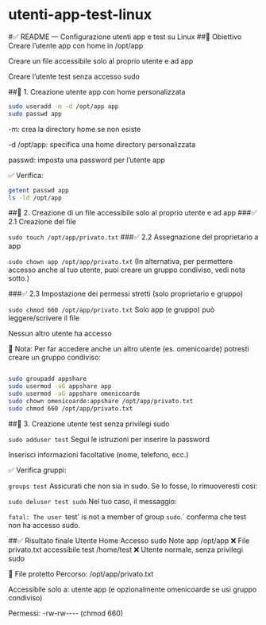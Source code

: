 # utenti-app-test-linux

#✅ README — Configurazione utenti app e test su Linux
##🎯 Obiettivo
Creare l’utente app con home in /opt/app

Creare un file accessibile solo al proprio utente e ad app

Creare l’utente test senza accesso sudo

##📌 1. Creazione utente app con home personalizzata
```bash
sudo useradd -m -d /opt/app app
sudo passwd app
```
-m: crea la directory home se non esiste

-d /opt/app: specifica una home directory personalizzata

passwd: imposta una password per l’utente app

✅ Verifica:

```bash
getent passwd app
ls -ld /opt/app
```
##📌 2. Creazione di un file accessibile solo al proprio utente e ad app
###✅ 2.1 Creazione del file

`sudo touch /opt/app/privato.txt`
###✅ 2.2 Assegnazione del proprietario a app

`sudo chown app /opt/app/privato.txt`
(In alternativa, per permettere accesso anche al tuo utente, puoi creare un gruppo condiviso, vedi nota sotto.)

###✅ 2.3 Impostazione dei permessi stretti (solo proprietario e gruppo)

`sudo chmod 660 /opt/app/privato.txt`
Solo app (e gruppo) può leggere/scrivere il file

Nessun altro utente ha accesso

📎 Nota: Per far accedere anche un altro utente (es. omenicoarde) potresti creare un gruppo condiviso:

```bash

sudo groupadd appshare
sudo usermod -aG appshare app
sudo usermod -aG appshare omenicoarde
sudo chown omenicoarde:appshare /opt/app/privato.txt
sudo chmod 660 /opt/app/privato.txt
```
##📌 3. Creazione utente test senza privilegi sudo

`sudo adduser test`
Segui le istruzioni per inserire la password

Inserisci informazioni facoltative (nome, telefono, ecc.)

✅ Verifica gruppi:

`groups test`
Assicurati che non sia in sudo. Se lo fosse, lo rimuoveresti così:


`sudo deluser test sudo`
Nel tuo caso, il messaggio:


`fatal: The user `test' is not a member of group `sudo`.`
conferma che test non ha accesso sudo.

##✅ Risultato finale
Utente	Home	Accesso sudo	Note
app	/opt/app	❌	File privato.txt accessibile
test	/home/test	❌	Utente normale, senza privilegi sudo

📂 File protetto
Percorso: /opt/app/privato.txt

Accessibile solo a: utente app (e opzionalmente omenicoarde se usi gruppo condiviso)

Permessi: -rw-rw---- (chmod 660)
